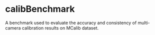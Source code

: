 # calibBenchmark
A benchmark used to evaluate the accuracy and consistency of multi-camera calibration results on MCalib dataset.
